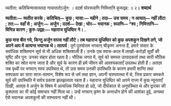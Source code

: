  

व्यतीता: कतिचिन्मासास्तदा नायात्ततोऽर्जुन: । ददर्श घोररूपाणि निमित्तानि कुरूद्वह: ॥ २॥ **शब्दार्थ** 

**व्यतीता:—** **व्यतीत करके** **; कतिचित्—** **कुछ** **; मासा:—** **महीने** **; तदा—** **उस समय** **; न आयात्—** **नहीं लौटा** **; तत:—** **वहाँ से** **;** **अर्जुन:—** **अर्जुन** **; ददर्श—** **देखा** **; घोर—** **भयानक** **; रूपाणि—** **²श्य** **; निमित्तानि—** **विभिन्न कारण** **; कुरु-उद्वह:—** **महाराज युधिष्ठिर** **ने।** **.** 

**कुछ मास बीत गये, किन्तु अर्जुन वापस नहीं लौटे। तब महाराज युधिष्ठिर को कुछ** **अपशकुन दिखने लगे, जो अपने आप में अत्यन्त भयानक थे।** **तात्पर्य** : पूर्ण पुरुषोत्तम भगवान् श्रीकृष्ण अनन्त हैं, हमारे संसार के सर्वाधिक शक्तिमान सूर्य से भी अधिक शक्तिशाली हैं। उनके एक श्वास-काल में लाखों-करोड़ों सूर्यों की सृष्टि और पुन: उनका संहार होता रहता है। भौतिक जगत में, सूर्य को समस्त उत्पादकर्ता तथा सारी भौतिक शक्ति का स्रोत माना जाता है और सूर्य के कारण ही हमें जीवन की आवश्यकताएँ उपलब्ध होती हैं। अतएव जब पृथ्वी पर भगवान् स्वयं उपस्थित थे, तो उस समय उनकी उपस्थिति के कारण हमारी शान्ति तथा सश्पन्नता का सारा साज-सामान, विशेष रूप से धर्म तथा ज्ञान, अपनी चरमावस्था में थे, जिस प्रकार चमकते सूर्य की उपस्थिति में सर्वत्र प्रकाश झलझलाता रहता है। महाराज युधिष्ठिर को अपने राज्य में कुछ न्यूनताएँ दिखीं, अतएव वे अर्जुन के विषय में अत्यधिक चिन्तित हो उठे, जो दीर्घकाल से अनुपस्थित थे और द्वारका की कुशलता का भी कोई समाचार नहीं मिला था। उन्हें भगवान् कृष्ण के अन्तर्धान होने की आशंका हुई, अन्यथा ऐसे भयानक अपशकुनों की सश्भावना नहीं थी। 